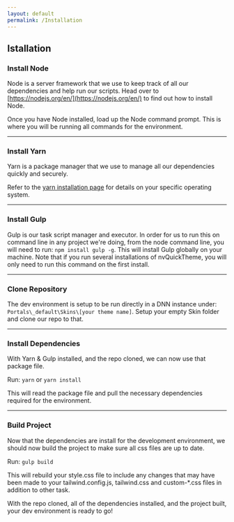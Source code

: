 ```yaml
---
layout: default
permalink: /Installation
---
```


## Istallation

### Install Node

Node is a server framework that we use to keep track of all our dependencies and help run our scripts. Head over to [https://nodejs.org/en/](https://nodejs.org/en/) to find out how to install Node.

Once you have Node installed, load up the Node command prompt. This is where you will be running all commands for the environment.

---

### Install Yarn

Yarn is a package manager that we use to manage all our dependencies quickly and securely.

Refer to the [yarn installation page](https://yarnpkg.com/en/docs/install) for details on your specific operating system.

---

### Install Gulp

Gulp is our task script manager and executor. In order for us to run this on command line in any project we're doing, from the node command line, you will need to run: `npm install gulp -g`. This will install Gulp globally on your machine. Note that if you run several installations of nvQuickTheme, you will only need to run this command on the first install.

---

### Clone Repository

The dev environment is setup to be run directly in a DNN instance under: `Portals\_default\Skins\[your theme name]`. Setup your empty Skin folder and clone our repo to that.

---

### Install Dependencies

With Yarn & Gulp installed, and the repo cloned, we can now use that package file.

Run: `yarn` or `yarn install`

This will read the package file and pull the necessary dependencies required for the environment.

---

### Build Project

Now that the dependencies are install for the development environment, we should now build the project to make sure all css files are up to date.

Run: `gulp build`

This will rebuild your style.css file to include any changes that may have been made to your tailwind.config.js, tailwind.css and custom-\*.css files in addition to other task.

With the repo cloned, all of the dependencies installed, and the project built, your dev environment is ready to go!
